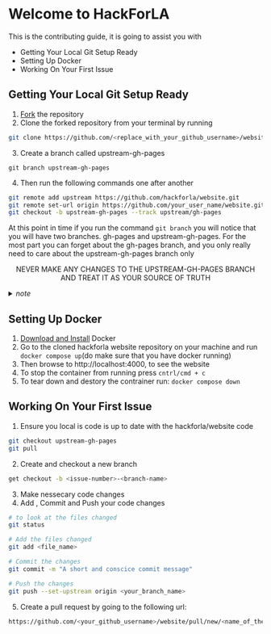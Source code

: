 # Welcome to HackForLA
This is the contributing guide, it is going to assist you with

- Getting Your Local Git Setup Ready
- Setting Up Docker
- Working On Your First Issue

## Getting Your Local Git Setup Ready
1. [Fork](https://github.com/hackforla/website/for) the repository
2. Clone the forked repository from your terminal by running 
```bash
git clone https://github.com/<replace_with_your_github_username>/website.git
```
3. Create a branch called upstream-gh-pages
```
git branch upstream-gh-pages
```
4. Then run the following commands one after another
```bash
git remote add upstream https://github.com/hackforla/website.git
git remote set-url origin https://github.com/your_user_name/website.git
git checkout -b upstream-gh-pages --track upstream/gh-pages
```

At this point in time if you run the command `git branch` you will notice that you will have two branches. gh-pages and upstream-gh-pages.
For the most part you can forget about the gh-pages branch, and you only really need to care about the upstream-gh-pages branch only
<p align="center">
NEVER MAKE ANY CHANGES TO THE UPSTREAM-GH-PAGES BRANCH AND TREAT IT AS YOUR SOURCE OF TRUTH
</p>


<details>
  <summary><i>note</i></summary>

After running the above commands running `git remote -v` will result in
  ```bash
  origin  https://github.com/YOURUSERNAME/website.git (fetch)
  origin  https://github.com/YOURUSERNAME/website.git (push)
  upstream        https://github.com/hackforla/website.git (fetch)
  upstream        https://github.com/hackforla/website.git (push)
  ```

</details>

## Setting Up Docker
1. [Download and Install](https://www.docker.com/products/docker-desktop) Docker
2. Go to the cloned hackforla website repository on your machine and run `docker compose up`(do make sure that you have docker running)
3. Then browse to http://localhost:4000, to see the website
4. To stop the container from running press `cntrl/cmd + c`
5. To tear down and destory the contrainer run: `docker compose down`

## Working On Your First Issue

1. Ensure you local is code is up to date with the hackforla/website code 
```bash
git checkout upstream-gh-pages
git pull
```
2. Create and checkout a new branch
```bash
get checkout -b <issue-number>-<branch-name>
```
3. Make nessecary code changes
4. Add , Commit and Push your code changes
```bash
# to look at the files changed
git status

# Add the files changed
git add <file_name>

# Commit the changes
git commit -m "A short and conscice commit message"

# Push the changes
git push --set-upstream origin <your_branch_name>
```
5. Create a pull request by going to the following url: 
```bash
https://github.com/<your_github_username>/website/pull/new/<name_of_the_branch_you_are_working_on>
```
